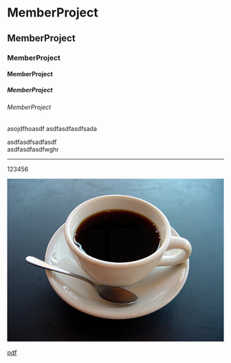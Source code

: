 # MemberProject
## MemberProject
### MemberProject
#### MemberProject
##### MemberProject
###### MemberProject

asojdfhoasdf
asdfasdfasdfsada

asdfasdfsadfasdf<br>
asdfasdfasdfwghr
<hr>
123456

![coffee](picture/coffee.JPG)

[pdf](ppt/6_JavaEEApplication.pdf)
